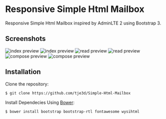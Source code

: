 # Responsive Simple Html Mailbox

Responsive Simple Html Mailbox inspired by AdminLTE 2 using Bootstrap 3.

## Screenshots
![index preview](http://i.imgur.com/Sx6RTgM.png)
![index preview](http://i.imgur.com/XpoVya4.png)
![read preview](http://i.imgur.com/O4sQHMb.png)
![read preview](http://i.imgur.com/FHqis0N.png)
![compose preview](http://i.imgur.com/1kt1t4h.png)
![compose preview](http://i.imgur.com/lgWdGlo.png)

## Installation

Clone the repository:
```
$ git clone https://github.com/tje3d/Simple-Html-Mailbox
```

Install Dependecies Using [Bower](https://bower.io):

```
$ bower install bootstrap bootstrap-rtl fontawesome wysihtml
```